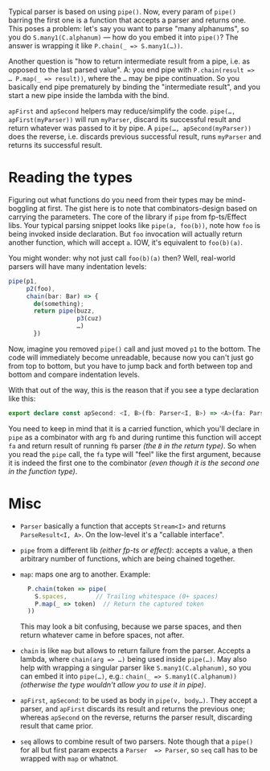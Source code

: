 Typical parser is based on using `pipe()`. Now, every param of `pipe()` barring the first one is a function that accepts a parser and returns one. This poses a problem: let's say you want to parse "many alphanums", so you do `S.many1(C.alphanum)` — how do you embed it into `pipe()`? The answer is wrapping it like `P.chain(_ => S.many1(…))`.

Another question is "how to return intermediate result from a pipe, i.e. as opposed to the last parsed value". A: you end pipe with `P.chain(result => … P.map(_ => result))`, where the `…` may be pipe continuation. So you basically end pipe prematurely by binding the "intermediate result", and you start a new pipe inside the lambda with the bind.

`apFirst` and `apSecond` helpers may reduce/simplify the code. `pipe(…, apFirst(myParser))` will run `myParser`, discard its successful result and return whatever was passed to it by pipe. A `pipe(…, apSecond(myParser))` does the reverse, i.e. discards previous successful result, runs `myParser` and returns its successful result.

# Reading the types

Figuring out what functions do you need from their types may be mind-boggling at first. The gist here is to note that combinators-design based on carrying the parameters. The core of the library if `pipe` from fp-ts/Effect libs. Your typical parsing snippet looks like `pipe(a, foo(b))`, note how `foo` is being invoked inside declaration. But `foo` invocation will actually return another function, which will accept `a`. IOW, it's equivalent to `foo(b)(a)`.

You might wonder: why not just call `foo(b)(a)` then? Well, real-world parsers will have many indentation levels:

```typescript
pipe(p1,
     p2(foo),
     chain(bar: Bar) => {
       do(something);
       return pipe(buzz,
                   p3(cuz)
                   …)
       })
```

Now, imagine you removed `pipe()` call and just moved `p1` to the bottom. The code will immediately become unreadable, because now you can't just go from top to bottom, but you have to jump back and forth between top and bottom and compare indentation levels.

With that out of the way, this is the reason that if you see a type declaration like this:

```typescript
export declare const apSecond: <I, B>(fb: Parser<I, B>) => <A>(fa: Parser<I, A>) => Parser<I, B>
```

You need to keep in mind that it is a carried function, which you'll declare in `pipe` as a combinator with arg `fb` and during runtime this function will accept `fa` and return result of running `fb` parser *(the `B` in the return type)*. So when you read the `pipe` call, the `fa` type will "feel" like the first argument, because it is indeed the first one to the combinator *(even though it is the second one in the function type)*.

# Misc

* `Parser` basically a function that accepts `Stream<I>` and returns `ParseResult<I, A>`. On the low-level it's a "callable interface".
* `pipe` from a different lib *(either fp-ts or effect)*: accepts a value, a then arbitrary number of functions, which are being chained together.
* `map`: maps one arg to another. Example:

   ```typescript
     P.chain(token => pipe(
       S.spaces,        // Trailing whitespace (0+ spaces)
       P.map(_ => token)  // Return the captured token
     ))
   ```
   This may look a bit confusing, because we parse spaces, and then return whatever came in before spaces, not after.
* `chain` is like `map` but allows to return failure from the parser. Accepts a lambda, where `chain(arg => …)` being used inside `pipe(…)`. May also help with wrapping a singular parser like `S.many1(C.alphanum)`, so you can embed it into `pipe(…)`, e.g.: `chain(_ => S.many1(C.alphanum))` *(otherwise the type wouldn't allow you to use it in pipe)*.
* `apFirst`, `apSecond`: to be used as body in `pipe(v, body…)`. They accept a parser, and `apFirst` discards its result and returns the previous one; whereas `apSecond` on the reverse, returns the parser result, discarding result that came prior.
* `seq` allows to combine result of two parsers. Note though that a `pipe()` for all but first param expects a `Parser  => Parser`, so `seq` call has to be wrapped with `map` or whatnot.
